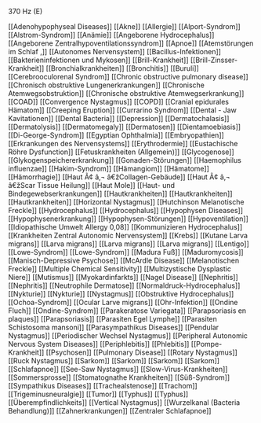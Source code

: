 370 Hz (E)

[[Adenohypophyseal Diseases]]
[[Akne]]
[[Allergie]]
[[Alport-Syndrom]]
[[Alstrom-Syndrom]]
[[Anämie]]
[[Angeborene Hydrocephalus]]
[[Angeborene Zentralhypoventilationssyndrom]]
[[Apnoe]]
[[Atemstörungen im Schlaf ,]]
[[Autonomes Nervensystem]]
[[Bacillus-Infektionen]]
[[Bakterieninfektionen und Mykosen]]
[[Brill-Krankheit]]
[[Brill-Zinsser-Krankheit]]
[[Bronchialkrankheiten]]
[[Bronchitis]]
[[Buruli]]
[[Cerebrooculorenal Syndrom]]
[[Chronic obstructive pulmonary disease]]
[[Chronisch obstruktive Lungenerkrankungen]]
[[Chronische Atemwegsobstruktion]]
[[Chronische obstruktive Atemwegserkrankung]]
[[COAD]]
[[Convergence Nystagmus]]
[[COPD]]
[[Cranial epidurales Hämatom]]
[[Creeping Eruption]]
[[Currarino Syndrom]]
[[Dental - Jaw Kavitationen]]
[[Dental Bacteria]]
[[Depression]]
[[Dermatochalasis]]
[[Dermatolysis]]
[[Dermatomegaly]]
[[Dermatosen]]
[[Dientamoebiasis]]
[[Di-George-Syndrom]]
[[Egyptian Ophthalmia]]
[[Embryopathien]]
[[Erkrankungen des Nervensystems]]
[[Erythrodermie]]
[[Eustachische Röhre Dysfunction]]
[[Fetuskrankheiten (Allgemein)]]
[[Glycogenose]]
[[Glykogenspeichererkrankung]]
[[Gonaden-Störungen]]
[[Haemophilus influenzae]]
[[Hakim-Syndrom]]
[[Hämangiom]]
[[Hämatome]]
[[Hämorrhagie]]
[[Haut Ã¢ â‚¬ â€žCollagen-Gebäude]]
[[Haut Ã¢ â‚¬ â€žScar Tissue Heilung]]
[[Haut Mole]]
[[Haut- und Bindegewebserkrankungen]]
[[Hautkrankheiten]]
[[Hautkrankheiten]]
[[Hautkrankheiten]]
[[Horizontal Nystagmus]]
[[Hutchinson Melanotische Freckle]]
[[Hydrocephalus]]
[[Hydrocephalus]]
[[Hypophysen Diseases]]
[[Hypophysenerkrankung]]
[[Hypophysen-Störungen]]
[[Hypoventilation]]
[[Idiopathische Umwelt Allergy 0,08]]
[[Kommunizieren Hydrocephalus]]
[[Krankheiten Zentral Autonomic Nervensystem]]
[[Krebs]]
[[Kutane Larva migrans]]
[[Larva migrans]]
[[Larva migrans]]
[[Larva migrans]]
[[Lentigo]]
[[Lowe-Syndrom]]
[[Lowe-Syndrom]]
[[Madura Fuß]]
[[Maduromycosis]]
[[Manisch-Depressive Psychose]]
[[McArdle Disease]]
[[Melanotischen Freckle]]
[[Multiple Chemical Sensitivity]]
[[Multizystische Dysplastic Niere]]
[[Mutismus]]
[[Myokardinfarkts]]
[[Nagel Disease]]
[[Nephritis]]
[[Nephritis]]
[[Neutrophile Dermatose]]
[[Normaldruck-Hydrocephalus]]
[[Nykturie]]
[[Nykturie]]
[[Nystagmus]]
[[Obstruktive Hydrocephalus]]
[[Ochoa-Syndrom]]
[[Ocular Larve migrans]]
[[Ohr-Infektion]]
[[Ondine Fluch]]
[[Ondine-Syndrom]]
[[Parakeratose Variegata]]
[[Parapsoriasis en plaques]]
[[Parapsoriasis]]
[[Parasiten Egel Lymphe]]
[[Parasiten Schistosoma mansoni]]
[[Parasympathikus Diseases]]
[[Pendular Nystagmus]]
[[Periodischer Wechsel Nystagmus]]
[[Peripheral Autonomic Nervous System Diseases]]
[[Periphlebitis]]
[[Phlebitis]]
[[Pompe-Krankheit]]
[[Psychosen]]
[[Pulmonary Disease]]
[[Rotary Nystagmus]]
[[Ruck Nystagmus]]
[[Sarkom]]
[[Sarkom]]
[[Sarkom]]
[[Sarkom]]
[[Schlafapnoe]]
[[See-Saw Nystagmus]]
[[Slow-Virus-Krankheiten]]
[[Sommersprosse]]
[[Stomatognathe Krankheiten]]
[[Süß-Syndrom]]
[[Sympathikus Diseases]]
[[Trachealstenose]]
[[Trachom]]
[[Trigeminusneuralgie]]
[[Tumor]]
[[Typhus]]
[[Typhus]]
[[Überempfindlichkeits]]
[[Vertical Nystagmus]]
[[Wurzelkanal (Bacteria Behandlung)]]
[[Zahnerkrankungen]]
[[Zentraler Schlafapnoe]]